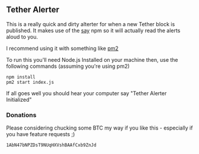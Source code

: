 ## Tether Alerter
This is a really quick and dirty alterter for when a new Tether block is published. It makes use of the [say](https://www.npmjs.com/package/say) npm so it will actually read the alerts aloud to you.

I recommend using it with something like [pm2](http://pm2.keymetrics.io/)

To run this you'll need Node.js Installed on your machine then, use the following commands (assuming you're using pm2)

```
npm install
pm2 start index.js
```

If all goes well you should hear your computer say "Tether Alerter Initialized"

### Donations
Please considering chucking some BTC my way if you like this - especially if you have feature requests ;)

`1AbN47bNPZDsT9NUqHXVshBAAfCxb9ZnJd`
